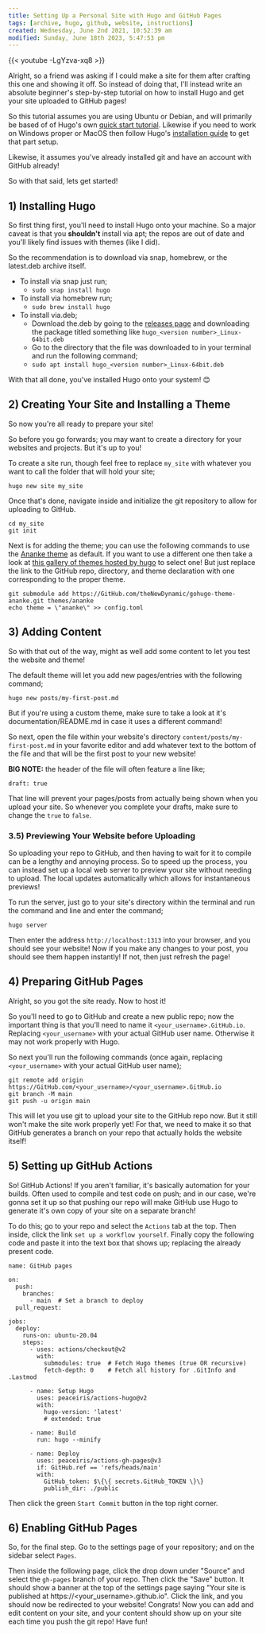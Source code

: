 ```yaml
---
title: Setting Up a Personal Site with Hugo and GitHub Pages
tags: [archive, hugo, github, website, instructions]
created: Wednesday, June 2nd 2021, 10:52:39 am
modified: Sunday, June 18th 2023, 5:47:53 pm
---
```


{{< youtube -LgYzva-xq8 >}}

Alright, so a friend was asking if I could make a site for them after crafting this one and showing it off. So instead of doing that, I'll instead write an absolute beginner's step-by-step tutorial on how to install Hugo and get your site uploaded to GitHub pages!

So this tutorial assumes you are using Ubuntu or Debian, and will primarily be based of of Hugo's own [quick start tutorial](https://gohugo.io/getting-started/quick-start/). Likewise if you need to work on Windows proper or MacOS then follow Hugo's [installation guide](https://gohugo.io/getting-started/installing) to get that part setup.

Likewise, it assumes you've already installed git and have an account with GitHub already!

So with that said, lets get started!

## 1) Installing Hugo

So first thing first, you'll need to install Hugo onto your machine. So a major caveat is that you **shouldn't** install via apt; the repos are out of date and you'll likely find issues with themes (like I did).

So the recommendation is to download via snap, homebrew, or the latest.deb archive itself.

- To install via snap just run;
	- `sudo snap install hugo`
- To install via homebrew run;
	- `sudo brew install hugo`
- To install via.deb;
	- Download the.deb by going to the [releases page](https://GitHub.com/gohugoio/hugo/releases) and downloading the package titled something like `hugo_<version number>_Linux-64bit.deb`
	- Go to the directory that the file was downloaded to in your terminal and run the following command;
	- `sudo apt install hugo_<version number>_Linux-64bit.deb`

With that all done, you've installed Hugo onto your system! 😊

## 2) Creating Your Site and Installing a Theme

So now you're all ready to prepare your site!

So before you go forwards; you may want to create a directory for your websites and projects. But it's up to you!

To create a site run, though feel free to replace `my_site` with whatever you want to call the folder that will hold your site;

```
hugo new site my_site
```

Once that's done, navigate inside and initialize the git repository to allow for uploading to GitHub.

``` 
cd my_site 
git init
```

Next is for adding the theme; you can use the following commands to use the [Ananke theme](https://themes.gohugo.io/gohugo-theme-ananke/) as default. If you want to use a different one then take a look at [this gallery of themes hosted by hugo](https://themes.gohugo.io) to select one! But just replace the link to the GitHub repo, directory, and theme declaration with one corresponding to the proper theme.

```
git submodule add https://GitHub.com/theNewDynamic/gohugo-theme-ananke.git themes/ananke 
echo theme = \"ananke\" >> config.toml
```

## 3) Adding Content

So with that out of the way, might as well add some content to let you test the website and theme!

The default theme will let you add new pages/entries with the following command;

```
hugo new posts/my-first-post.md
```

But if you're using a custom theme, make sure to take a look at it's documentation/README.md in case it uses a different command!

So next, open the file within your website's directory `content/posts/my-first-post.md` in your favorite editor and add whatever text to the bottom of the file and that will be the first post to your new website!

**BIG NOTE:** the header of the file will often feature a line like;

```
draft: true
```

That line will prevent your pages/posts from actually being shown when you upload your site. So whenever you complete your drafts, make sure to change the `true` to `false`.

### 3.5) Previewing Your Website before Uploading

So uploading your repo to GitHub, and then having to wait for it to compile can be a lengthy and annoying process. So to speed up the process, you can instead set up a local web server to preview your site without needing to upload. The local updates automatically which allows for instantaneous previews!

To run the server, just go to your site's directory within the terminal and run the command and line and enter the command;

```
hugo server
``` 

Then enter the address `http://localhost:1313` into your browser, and you should see your website! Now if you make any changes to your post, you should see them happen instantly! If not, then just refresh the page!

## 4) Preparing GitHub Pages

Alright, so you got the site ready. Now to host it!

So you'll need to go to GitHub and create a new public repo; now the important thing is that you'll need to name it `<your_username>.GitHub.io`. Replacing `<your_username>` with your actual GitHub user name. Otherwise it may not work properly with Hugo.

So next you'll run the following commands (once again, replacing `<your_username>` with your actual GitHub user name);

```
git remote add origin https://GitHub.com/<your_username>/<your_username>.GitHub.io
git branch -M main
git push -u origin main
```

This will let you use git to upload your site to the GitHub repo now. But it still won't make the site work properly yet! For that, we need to make it so that GitHub generates a branch on your repo that actually holds the website itself!

## 5) Setting up GitHub Actions

So! GitHub Actions! If you aren't familiar, it's basically automation for your builds. Often used to compile and test code on push; and in our case, we're gonna set it up so that pushing our repo will make GitHub use Hugo to generate it's own copy of your site on a separate branch!

To do this; go to your repo and select the `Actions` tab at the top. Then inside, click the link `set up a workflow yourself`. Finally copy the following code and paste it into the text box that shows up; replacing the already present code.

```
name: GitHub pages

on:
  push:
    branches:
      - main  # Set a branch to deploy
  pull_request:

jobs:
  deploy:
    runs-on: ubuntu-20.04
    steps:
      - uses: actions/checkout@v2
        with:
          submodules: true  # Fetch Hugo themes (true OR recursive)
          fetch-depth: 0    # Fetch all history for .GitInfo and .Lastmod

      - name: Setup Hugo
        uses: peaceiris/actions-hugo@v2
        with:
          hugo-version: 'latest'
          # extended: true

      - name: Build
        run: hugo --minify

      - name: Deploy
        uses: peaceiris/actions-gh-pages@v3
        if: GitHub.ref == 'refs/heads/main'
        with:
          GitHub_token: $\{\{ secrets.GitHub_TOKEN \}\}
          publish_dir: ./public
```

Then click the green `Start Commit` button in the top right corner.

## 6) Enabling GitHub Pages

So, for the final step. Go to the settings page of your repository; and on the sidebar select `Pages`.

Then inside the following page, click the drop down under "Source" and select the `gh-pages` branch of your repo. Then click the "Save" button. It should show a banner at the top of the settings page saying "Your site is published at https://<your_username>.github.io". Click the link, and you should now be redirected to your website! Congrats! Now you can add and edit content on your site, and your content should show up on your site each time you push the git repo! Have fun!
